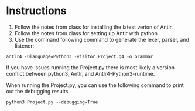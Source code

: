 # Instructions

1. Follow the notes from class for installing the latest verion of Antlr.
2. Follow the notes from class for setting up Antlr with python.
3. Use the command following command to generate the lexer, parser, and listener: 
```
antlr4 -Dlanguage=Python3 -visitor Project.g4 -o Grammar
```

If you have issues running the Project.py there is most likely a version conflict between python3, Antlr, and Antlr4-Python3-runtime.

When running the Project.py, you can use the following command to print out the debugging results
```
python3 Project.py --debugging=True
```